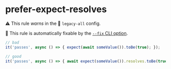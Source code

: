 # prefer-expect-resolves

⚠️ This rule _warns_ in the 💾 `legacy-all` config.

🔧 This rule is automatically fixable by the [`--fix` CLI option](https://eslint.org/docs/latest/user-guide/command-line-interface#--fix).

<!-- end auto-generated rule header -->

```ts
// bad 
it('passes', async () => { expect(await someValue()).toBe(true); });

// good 
it('passes', async () => { await expect(someValue()).resolves.toBe(true); });
```

